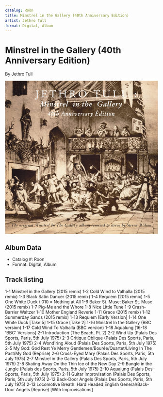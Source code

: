 ```yaml
---
catalog: Roon
title: Minstrel in the Gallery (40th Anniversary Edition)
artist: Jethro Tull
format: Digital, Album
---
```


# Minstrel in the Gallery (40th Anniversary Edition)

By Jethro Tull

![](../../assets/albumcovers/Jethro_Tull-Minstrel_in_the_Gallery_40th_Anniversary_Edition.png)

## Album Data

- Catalog #: Roon
- Format: Digital, Album


## Track listing


1-1 Minstrel in the Gallery (2015 remix)
1-2 Cold Wind to Valhalla (2015 remix)
1-3 Black Satin Dancer (2015 remix)
1-4 Requiem (2015 remix)
1-5 One White Duck / 010 = Nothing at All
1-6 Baker St. Muse: Baker St. Muse (2015 remix)
1-7 Pig-Me and the Whore
1-8 Nice Little Tune
1-9 Crash-Barrier Waltzer
1-10 Mother England Reverie
1-11 Grace (2015 remix)
1-12 Summerday Sands (2015 remix)
1-13 Requiem [Early Version]
1-14 One White Duck [Take 5]
1-15 Grace [Take 2]
1-16 Minstrel In the Gallery (BBC version)
1-17 Cold Wind To Valhalla (BBC version)
1-18 Aqualung [16-18 'BBC' Versions]
2-1 Introduction (The Beach, Pt. 2)
2-2 Wind Up (Palais Des Sports, Paris, 5th July 1975)
2-3 Critique Oblique (Palais Des Sports, Paris, 5th July 1975)
2-4 Wond'ring Aloud (Palais Des Sports, Paris, 5th July 1975)
2-5 My God: God Rest Ye Merry Gentlemen/Bourée/Quartet/Living In The Past/My God (Reprise)
2-6 Cross-Eyed Mary (Palais Des Sports, Paris, 5th July 1975)
2-7 Minstrel in the Gallery (Palais Des Sports, Paris, 5th July 1975)
2-8 Skating Away On the Thin Ice of the New Day
2-9 Bungle in the Jungle (Palais des Sports, Paris, 5th July 1975)
2-10 Aqualung (Palais Des Sports, Paris, 5th July 1975)
2-11 Guitar Improvisation (Palais Des Sports, Paris, 5th July 1975)
2-12 Back-Door Angels (Palais Des Sports, Paris, 5th July 1975)
2-13 Locomotive Breath: Hard Headed English General/Back-Door Angels (Reprise) [With Improvisations]

